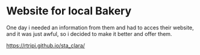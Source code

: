 # Website for local Bakery

One day i needed an information from them and had to acces their website, and it was just awful, so i decided to make it better and offer them.

https://rtripi.github.io/sta_clara/
